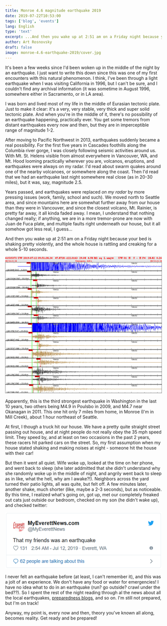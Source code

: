 ```yaml
---
title: Monroe 4.6 magnitude earthquake 2019
date: 2019-07-22T10:53:00
tags: ['blog', 'events']
lang: English
type: 'text'
excerpt: ...And then you wake up at 2:51 am on a Friday night because your bed is shaking pretty violently, and the whole house is rattling and creaking for a whole 5-10 seconds...
author: Art Rosnovsky
draft: false
image: monroe-4.6-earthquake-2019/cover.jpg
---
```


It's been a few weeks since I'd been woken up in the middle of the night by an earthquake. I just want to write this down since this was one of my first encounters with this natural phenomenon. I think, I've been through a light earthquake when I was visiting California in 1996, but I can't be sure, and I couldn't find any archival information (it was sometime in August 1996, somewhere either in Sacramento, or in LA area).

I was born and lived most of my life in the middle of Eurasian tectonic plate. Just to make it clear: it's a very, very stable, very thick and super solid tectonic plate. And when you're in the middle of it, there's no possibility of an earthquake happening, practically ever. You get some tremors from distant earthquakes every now and then, but they are in imperceptible range of magnitude 1-2.

After moving to Pacific Northwest in 2013, earthquakes suddenly became a real possibility. For the first five years in Cascades foothills along the Columbia river gorge, I was closely following seismic activities around us. With Mt. St. Helens visible from almost everywhere in Vancouver, WA, and Mt. Hood looming practically wherever you are, volcanos, eruptions, and earthquakes were always on my radar. I'd read about swarm quakes around one of the nearby volcanoes, or somewhere along the coast. Then I'd read that we had an earthquake last night somewhere real close (as in 20-30 miles), but it was, say, magnitude 2.5.

Years passed, and earthquakes were replaced _on my radar_ by more pressing issues (work, family, school and such). We moved north to Seattle area, and since mountains here are somewhat further away from our house than they were in Vancouver, and since the closest volcano, Mt. Rainier, is pretty far away, it all kinda faded away. I mean, I understand that nothing changed really; if anything, we are in a more tremor-prone are now with Juan de Fuca plate, and multiple faults right underneath our house, but it all somehow got less real, I guess...

And then you wake up at 2:51 am on a Friday night because your bed is shaking pretty violently, and the whole house is rattling and creaking for a whole 5-10 seconds.

![](monroe-4.6-earthquake-2019/cover.jpg)

Apparently, this is the third strongest earthquake in Washington in the last 10 years, two others being M4.9 in Poulsbo in 2009, and M4.7 near Okanagan in 2011. This one hit only 7 miles from home, in Monroe (I'm in Mill Creek), about 1 hour northeast of Seattle.

At first, I though a truck hit our house. We have a pretty quite straight street passing out house, and at night people do not really obey the 35 mph speed limit. They speed by, and at least on two occasions in the past 2 years, these racers hit parked cars on the street. So, my first assumption when my house stated shaking and making noises at night - someone hit the house with their car!

But then it went all quiet. Wife woke up, looked at the time on her phone, and went back to sleep (she later addmitted that she didn't understand why she randomly woke up in the middle of night, and angrily went back to sleep as in like, what the hell, why am I awake?!). Neighbors across the yard turned their patio lights, all was quite, but felt off. A few minutes later, another shake, much shorter (like, maybe a 2-3 seconds), but as noticeable. By this time, I realized what's going on, got up, met our completely freaked out cats just outside our bedroom, checked on my son (he didn't wake up), and checked twitter:

[![](monroe-4.6-earthquake-2019/tweet.png)](https://twitter.com/MyEverettNews/status/1149617954918526976)

I never felt an earthquake before (at least, I can't remember it), and this was a jolt of an experience. We don't have any food or water for emergencies! I have no idea what to do in an earthquake (run? go outside? crawl under the bed??). So I spent the rest of the night reading through al the news about all the local earthquakes, [preparedness blogs](https://www.beyondsurvivalgear.com/11-survival-gear-essentials/), and so on. I'm still not prepared, but I'm on track!

Anyway, my point is, every now and then, theory you've known all along, becomes reality. Get ready and be prepared!
